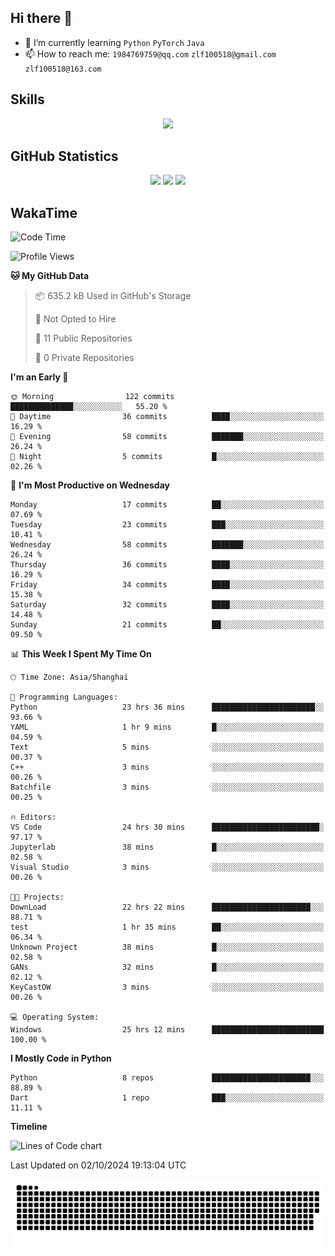 ## Hi there 👋

- 🌱 I’m currently learning `Python` `PyTorch` `Java`
- 📫 How to reach me: `1984769759@qq.com` `zlf100518@gmail.com` `zlf100518@163.com`

## Skills
<div align="center"> <img src="https://skillicons.dev/icons?i=python,linux,git,github,html,css,js" /> </div>

## GitHub Statistics

<div align="center">
  <img src="https://github-readme-stats.vercel.app/api?username=mrcchenfeng&show_icons=true&theme=tokyonight" />
  <img src="https://github-readme-stats.vercel.app/api/top-langs/?username=mrcchenfeng&show_icons=true&theme=tokyonight" />
  <img src="https://github-readme-activity-graph.vercel.app/graph?username=mrcchenfeng&theme=xcode" />
</div>

## WakaTime

<!--START_SECTION:waka-->
![Code Time](http://img.shields.io/badge/Code%20Time-135%20hrs%2023%20mins-blue)

![Profile Views](http://img.shields.io/badge/Profile%20Views-3-blue)

**🐱 My GitHub Data** 

> 📦 635.2 kB Used in GitHub's Storage 
 > 
> 🚫 Not Opted to Hire
 > 
> 📜 11 Public Repositories 
 > 
> 🔑 0 Private Repositories 
 > 
**I'm an Early 🐤** 

```text
🌞 Morning                122 commits         ██████████████░░░░░░░░░░░   55.20 % 
🌆 Daytime                36 commits          ████░░░░░░░░░░░░░░░░░░░░░   16.29 % 
🌃 Evening                58 commits          ███████░░░░░░░░░░░░░░░░░░   26.24 % 
🌙 Night                  5 commits           █░░░░░░░░░░░░░░░░░░░░░░░░   02.26 % 
```
📅 **I'm Most Productive on Wednesday** 

```text
Monday                   17 commits          ██░░░░░░░░░░░░░░░░░░░░░░░   07.69 % 
Tuesday                  23 commits          ███░░░░░░░░░░░░░░░░░░░░░░   10.41 % 
Wednesday                58 commits          ███████░░░░░░░░░░░░░░░░░░   26.24 % 
Thursday                 36 commits          ████░░░░░░░░░░░░░░░░░░░░░   16.29 % 
Friday                   34 commits          ████░░░░░░░░░░░░░░░░░░░░░   15.38 % 
Saturday                 32 commits          ████░░░░░░░░░░░░░░░░░░░░░   14.48 % 
Sunday                   21 commits          ██░░░░░░░░░░░░░░░░░░░░░░░   09.50 % 
```


📊 **This Week I Spent My Time On** 

```text
🕑︎ Time Zone: Asia/Shanghai

💬 Programming Languages: 
Python                   23 hrs 36 mins      ███████████████████████░░   93.66 % 
YAML                     1 hr 9 mins         █░░░░░░░░░░░░░░░░░░░░░░░░   04.59 % 
Text                     5 mins              ░░░░░░░░░░░░░░░░░░░░░░░░░   00.37 % 
C++                      3 mins              ░░░░░░░░░░░░░░░░░░░░░░░░░   00.26 % 
Batchfile                3 mins              ░░░░░░░░░░░░░░░░░░░░░░░░░   00.25 % 

🔥 Editors: 
VS Code                  24 hrs 30 mins      ████████████████████████░   97.17 % 
Jupyterlab               38 mins             █░░░░░░░░░░░░░░░░░░░░░░░░   02.58 % 
Visual Studio            3 mins              ░░░░░░░░░░░░░░░░░░░░░░░░░   00.26 % 

🐱‍💻 Projects: 
DownLoad                 22 hrs 22 mins      ██████████████████████░░░   88.71 % 
test                     1 hr 35 mins        ██░░░░░░░░░░░░░░░░░░░░░░░   06.34 % 
Unknown Project          38 mins             █░░░░░░░░░░░░░░░░░░░░░░░░   02.58 % 
GANs                     32 mins             █░░░░░░░░░░░░░░░░░░░░░░░░   02.12 % 
KeyCastOW                3 mins              ░░░░░░░░░░░░░░░░░░░░░░░░░   00.26 % 

💻 Operating System: 
Windows                  25 hrs 12 mins      █████████████████████████   100.00 % 
```

**I Mostly Code in Python** 

```text
Python                   8 repos             ██████████████████████░░░   88.89 % 
Dart                     1 repo              ███░░░░░░░░░░░░░░░░░░░░░░   11.11 % 
```



**Timeline**

![Lines of Code chart](https://raw.githubusercontent.com/mrcchenfeng/mrcchenfeng/main/assets/bar_graph.png)


 Last Updated on 02/10/2024 19:13:04 UTC
<!--END_SECTION:waka-->

<div align="center"><img src="./assets/github-snake-dark.svg" /></div>
